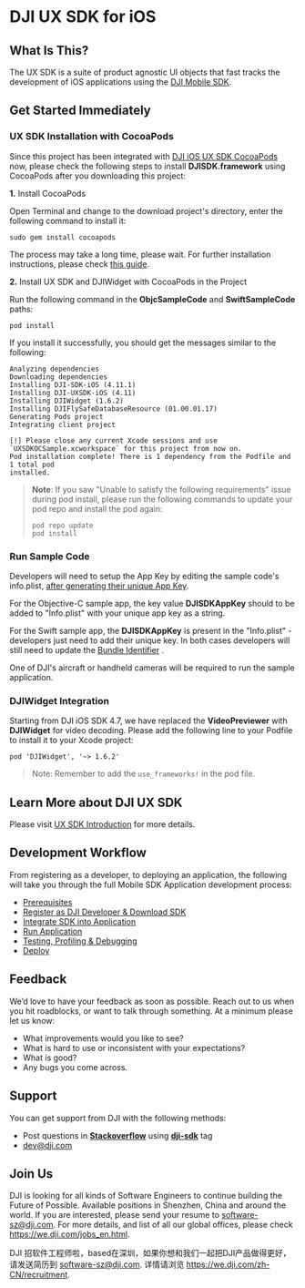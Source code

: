 # DJI UX SDK for iOS

## What Is This?

The UX SDK is a suite of product agnostic UI objects that fast tracks the development of iOS applications using the [DJI Mobile SDK](http://developer.dji.com/mobile-sdk/).

## Get Started Immediately

### UX SDK Installation with CocoaPods

Since this project has been integrated with [DJI iOS UX SDK CocoaPods](https://cocoapods.org/pods/DJI-UXSDK-iOS) now, please check the following steps to install **DJISDK.framework** using CocoaPods after you downloading this project:

**1.** Install CocoaPods

Open Terminal and change to the download project's directory, enter the following command to install it:

~~~
sudo gem install cocoapods
~~~

The process may take a long time, please wait. For further installation instructions, please check [this guide](https://guides.cocoapods.org/using/getting-started.html#getting-started).

**2.** Install UX SDK and DJIWidget with CocoaPods in the Project

Run the following command in the **ObjcSampleCode** and **SwiftSampleCode** paths:

~~~
pod install
~~~

If you install it successfully, you should get the messages similar to the following:

~~~
Analyzing dependencies
Downloading dependencies
Installing DJI-SDK-iOS (4.11.1)
Installing DJI-UXSDK-iOS (4.11)
Installing DJIWidget (1.6.2)
Installing DJIFlySafeDatabaseResource (01.00.01.17)
Generating Pods project
Integrating client project

[!] Please close any current Xcode sessions and use `UXSDKOCSample.xcworkspace` for this project from now on.
Pod installation complete! There is 1 dependency from the Podfile and 1 total pod
installed.
~~~

> **Note**: If you saw "Unable to satisfy the following requirements" issue during pod install, please run the following commands to update your pod repo and install the pod again:
>
> ~~~
> pod repo update
> pod install
> ~~~

### Run Sample Code

Developers will need to setup the App Key by editing the sample code's info.plist, [after generating their unique App Key](https://developer.dji.com/mobile-sdk/documentation/quick-start/index.html#generate-an-app-key).

For the Objective-C sample app, the key value **DJISDKAppKey** should to be added to "Info.plist" with your unique app key as a string.  

For the Swift sample app, the **DJISDKAppKey** is present in the "Info.plist" - developers just need to add their unique key.
In both cases developers will still need to update the [Bundle Identifier](http://developer.dji.com/user/mobile-sdk/ios-configuration/) .

One of DJI's aircraft or handheld cameras will be required to run the sample application.  

### DJIWidget Integration

Starting from DJI iOS SDK 4.7, we have replaced the **VideoPreviewer** with **DJIWidget** for video decoding. Please add the following line to your Podfile to install it to your Xcode project:

~~~
pod 'DJIWidget', '~> 1.6.2'
~~~

> Note: Remember to add the `use_frameworks!` in the pod file.

## Learn More about DJI UX SDK

Please visit [UX SDK Introduction](http://developer.dji.com/mobile-sdk/documentation/introduction/ux_sdk_introduction.html) for more details.

## Development Workflow

From registering as a developer, to deploying an application, the following will take you through the full Mobile SDK Application development process:

- [Prerequisites](https://developer.dji.com/mobile-sdk/documentation/application-development-workflow/workflow-prerequisits.html)
- [Register as DJI Developer & Download SDK](https://developer.dji.com/mobile-sdk/documentation/application-development-workflow/workflow-register.html)
- [Integrate SDK into Application](https://developer.dji.com/mobile-sdk/documentation/application-development-workflow/workflow-integrate.html)
- [Run Application](https://developer.dji.com/mobile-sdk/documentation/application-development-workflow/workflow-run.html)
- [Testing, Profiling & Debugging](https://developer.dji.com/mobile-sdk/documentation/application-development-workflow/workflow-testing.html)
- [Deploy](https://developer.dji.com/mobile-sdk/documentation/application-development-workflow/workflow-deploy.html)

## Feedback

We’d love to have your feedback as soon as possible. Reach out to us when you hit roadblocks, or want to talk through something. At a minimum please let us know:

- What improvements would you like to see?
- What is hard to use or inconsistent with your expectations?
- What is good?
- Any bugs you come across.

## Support

You can get support from DJI with the following methods:

- Post questions in [**Stackoverflow**](http://stackoverflow.com) using [**dji-sdk**](http://stackoverflow.com/questions/tagged/dji-sdk) tag
- dev@dji.com

## Join Us

DJI is looking for all kinds of Software Engineers to continue building the Future of Possible. Available positions in Shenzhen, China and around the world. If you are interested, please send your resume to <software-sz@dji.com>. For more details, and list of all our global offices, please check <https://we.dji.com/jobs_en.html>.

DJI 招软件工程师啦，based在深圳，如果你想和我们一起把DJI产品做得更好，请发送简历到 <software-sz@dji.com>.  详情请浏览 <https://we.dji.com/zh-CN/recruitment>.

